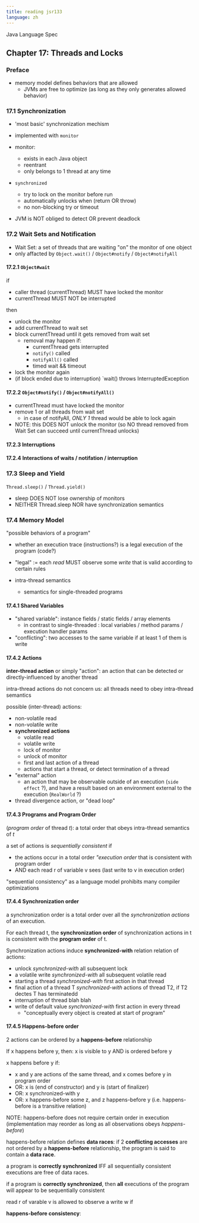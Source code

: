 ```yaml
---
title: reading jsr133
language: zh
---
```


Java Language Spec

## Chapter 17: Threads and Locks

### Preface

- memory model defines behaviors that are allowed
    - JVMs are free to optimize (as long as they only generates allowed behavior)

### 17.1 Synchronization

- 'most basic' synchronization mechism
- implemented with `monitor`
- monitor:
    - exists in each Java object
    - reentrant
    - only belongs to 1 thread at any time
- `synchronized`
    - try to lock on the monitor before run
    - automatically unlocks when (return OR throw)
    - no non-blocking try or timeout

- JVM is NOT obliged to detect OR prevent deadlock

### 17.2 Wait Sets and Notification

- Wait Set: a set of threads that are waiting "on" the monitor of one object
- only affacted by `Object.wait()` / `Object#notify` / `Object#notifyAll`

#### 17.2.1 `Object#wait`

if
- caller thread (currentThread) MUST have locked the monitor
- currentThread MUST NOT be interrupted

then

- unlock the monitor
- add currentThread to wait set
- block currentThread until it gets removed from wait set
    - removal may happen if:
        - currentThread gets interrupted
        - `notify()` called
        - `notifyAll()` called
        - timed wait && timeout
- lock the monitor again
- (if block ended due to interruption) `wait() throws InterruptedException

#### 17.2.2 `Object#notify()` / `Object#notifyAll()`

- currentThread must have locked the monitor
- remove 1 or all threads from wait set
    - in case of notifyAll, *ONLY 1* thread would be able to lock again
- NOTE: this DOES NOT unlock the monitor (so NO thread removed from Wait Set can succeed until currentThread unlocks)

#### 17.2.3 Interruptions

#### 17.2.4 Interactions of waits / notifation / interruption

### 17.3 Sleep and Yield

`Thread.sleep()` / `Thread.yield()`

- sleep DOES NOT lose ownership of monitors
- NEITHER Thread.sleep NOR have synchronization semantics

### 17.4 Memory Model

"possible behaviors of a program"

- whether an execution trace (instructions?) is a legal execution of the program (code?)
- "legal" := each *read* MUST observe some *write* that is valid according to certain rules

- intra-thread semantics
    - semantics for single-threaded programs

#### 17.4.1 Shared Variables

- "shared variable": instance fields / static fields / array elements
    - in contrast to single-threaded : local variables / method params / execution handler params
- "conflicting": two accesses to the same variable if at least 1 of them is write

#### 17.4.2 Actions

**inter-thread action** or simply "action": an action that can be detected or directly-influenced by another thread

intra-thread actions do not concern us: all threads need to obey intra-thread semantics

possible (inter-thread) actions:

- non-volatile read
- non-volatile write
- **synchronized actions**
    - volatile read
    - volatile write
    - lock of monitor
    - unlock of monitor
    - first and last action of a thread
    - actions that start a thread, or detect termination of a thread
- "external" action
    - an action that may be observable outside of an execution (`side effect` ?), and have a result based on an environment external to the execution (`RealWorld` ?)
- thread divergence action, or "dead loop"

#### 17.4.3 Programs and Program Order

(*program order* of thread *t*): a total order that obeys intra-thread semantics of *t*

a set of actions is *sequentially consistent* if

- the actions occur in a total order *"execution order* that is consistent with program order
- AND each read r of variable v sees (last write to v in execution order)

"sequential consistency" as a language model prohibits many compiler optimizations

#### 17.4.4 Synchronization order

a synchronization order is a total order over all the *synchronization actions* of an execution.

For each thread t, the **synchronization order** of synchronization actions in t is consistent with the **program order** of t.

Synchronization actions induce **synchronized-with** relation relation of actions:

- unlock *synchronized-with* all subsequent lock
- a volatile write *synchronized-with* all subsequent volatile read
- starting a thread *synchronized-with* first action in that thread
- final action of a thread T *synchronized-with* actions of thread T2, if T2 dectes T has terminatedd
- interruption of thread blah blah
- write of default value *synchronized-with* first action in every thread
     - "conceptually every object is created at start of program"

#### 17.4.5 Happens-before order

2 actions can be ordered by a **happens-before** relationship

If x happens before y, then: x is visible to y AND is ordered before y

x happens before y if:

- x and y are actions of the same thread, and x comes before y in program order
- OR: x is (end of constructor) and y is (start of finalizer)
- OR: x synchronized-with y
- OR: x happens-before some z, and z happens-before y (i.e. happens-before is a transitive relation)

NOTE: happens-before does not require certain order in execution (implementation may reorder as long as all observations obeys *happens-before*)

happens-before relation defines **data races**: if 2 **conflicting accesses** are not ordered by a **happens-before** relationship, the program is said to contain a **data race**.

a program is **correctly synchronized** IFF all sequentially consistent executions are free of data races.

if a program is **correctly synchronized**, then **all** executions of the program will appear to be sequentially consistent

read r of varable v is allowed to observe a write w if

**happens-before consistency**:


